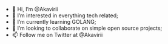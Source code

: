- 👋 Hi, I’m @Akavirii
- 👀 I’m interested in everything tech related;
- 🌱 I’m currently learning GOLANG;
- 💞️ I’m looking to collaborate on simple open source projects;
- 📫 Follow me on Twitter at @Akavirii

<!---
Akavirii/Akavirii is a ✨ special ✨ repository because its `README.md` (this file) appears on your GitHub profile.
You can click the Preview link to take a look at your changes.
--->
